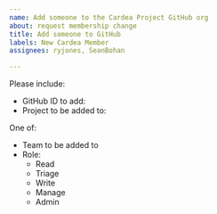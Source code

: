 ```yaml
---
name: Add someone to the Cardea Project GitHub org
about: request membership change
title: Add someone to GitHub
labels: New Cardea Member
assignees: ryjones, SeanBohan

---
```


Please include:

* GitHub ID to add: 
* Project to be added to: 

One of:

* Team to be added to
* Role:
	- Read
	- Triage
	- Write
	- Manage
	- Admin
